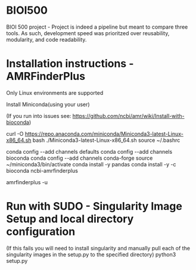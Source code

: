 # BIOI500
BIOI 500 project - Project is indeed a pipeline but meant to compare three tools. As such, development speed was prioritzed over reusability, modularity, and code readability. 

# Installation instructions - AMRFinderPlus
Only Linux environments are supported

Install Miniconda(using your user)

(If you run into issues see: https://github.com/ncbi/amr/wiki/Install-with-bioconda)

curl -O https://repo.anaconda.com/miniconda/Miniconda3-latest-Linux-x86_64.sh
bash ./Miniconda3-latest-Linux-x86_64.sh 
source ~/.bashrc

conda config --add channels defaults
conda config --add channels bioconda
conda config --add channels conda-forge
source ~/miniconda3/bin/activate
conda install -y pandas
conda install -y -c bioconda ncbi-amrfinderplus

amrfinderplus -u

# Run with SUDO - Singularity Image Setup and local directory configuration
(If this fails you will need to install singularity and manually pull each of the singularity images in the setup.py to the specified directory)
python3 setup.py


